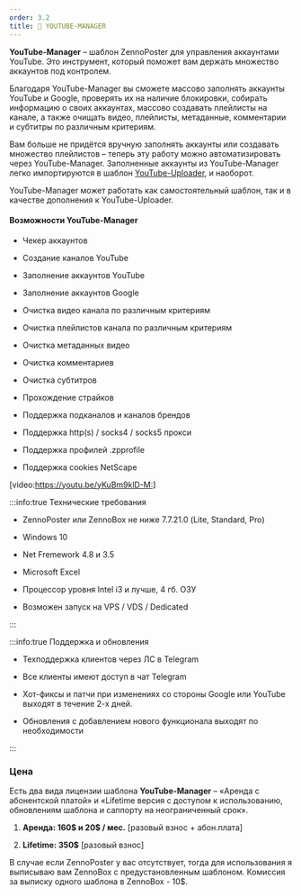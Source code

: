 ```yaml
---
order: 3.2
title: 💚 YOUTUBE-MANAGER
---
```


**YouTube-Manager** – шаблон ZennoPoster для управления аккаунтами YouTube. Это инструмент, который поможет вам держать множество аккаунтов под контролем.

Благодаря YouTube-Manager вы сможете массово заполнять аккаунты YouTube и Google, проверять их на наличие блокировки, собирать информацию о своих аккаунтах, массово создавать плейлисты на канале, а также очищать видео, плейлисты, метаданные, комментарии и субтитры по различным критериям.

Вам больше не придётся вручную заполнять аккаунты или создавать множество плейлистов – теперь эту работу можно автоматизировать через YouTube-Manager. Заполненные аккаунты из YouTube-Manager легко импортируются в шаблон [YouTube-Uploader](./../youtube-uploader/_index), и наоборот.

YouTube-Manager может работать как самостоятельный шаблон, так и в качестве дополнения к YouTube-Uploader.

#### Возможности **YouTube-Manager**

-  Чекер аккаунтов

-  Создание каналов YouTube

-  Заполнение аккаунтов YouTube

-  Заполнение аккаунтов Google

-  Очистка видео канала по различным критериям

-  Очистка плейлистов канала по различным критериям

-  Очистка метаданных видео

-  Очистка комментариев

-  Очистка субтитров

-  Прохождение страйков

-  Поддержка подканалов и каналов брендов

-  Поддержка http(s) / socks4 / socks5 прокси

-  Поддержка профилей .zpprofile

-  Поддержка cookies NetScape

[video:https://youtu.be/yKuBm9klD-M:]

:::info:true Технические требования

-  ZennoPoster или ZennoBox не ниже 7.7.21.0 (Lite, Standard, Pro)

-  Windows 10

-  Net Fremework 4.8 и 3.5

-  Microsoft Excel

-  Процессор уровня Intel i3 и лучше, 4 гб. ОЗУ

-  Возможен запуск на VPS / VDS / Dedicated

:::

:::info:true Поддержка и обновления

-  Техподдержка клиентов через ЛС в Telegram

-  Все клиенты имеют доступ в чат Telegram

-  Хот-фиксы и патчи при изменениях со стороны Google или YouTube выходят в течение 2-х дней.

-  Обновления с добавлением нового функционала выходят по необходимости

:::

### Цена

Есть два вида лицензии шаблона **YouTube-Manager** – «Аренда с абонентской платой» и «Lifetime версия с доступом к использованию, обновлениям шаблона и саппорту на неограниченный срок».

1. **Аренда: 160\$ и 20\$ / мес.** \[разовый взнос + абон.плата\]

2. **Lifetime: 350\$** \[разовый взнос\]

В случае если ZennoPoster у вас отсутствует, тогда для использования я выписываю вам ZennoBox с предустановленным шаблоном. Комиссия за выписку одного шаблона в ZennoBox - 10\$.

